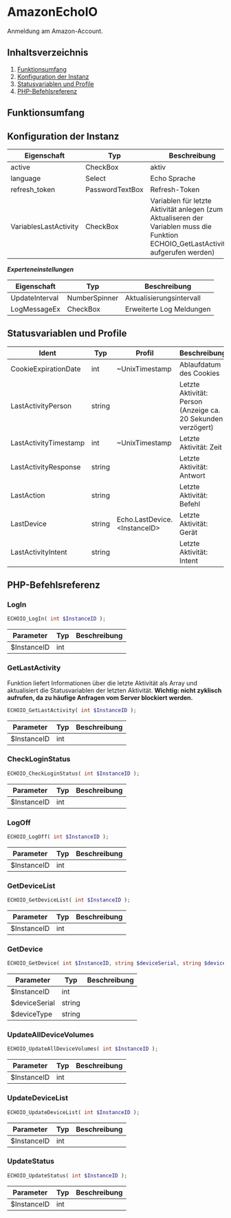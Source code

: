 # AmazonEchoIO
Anmeldung am Amazon-Account.

## Inhaltsverzeichnis
1. [Funktionsumfang](#funktionsumfang)
2. [Konfiguration der Instanz](#konfiguration-der-instanz)
3. [Statusvariablen und Profile](#statusvariablen-und-profile)
4. [PHP-Befehlsreferenz](#php-befehlsreferenz)

## Funktionsumfang

## Konfiguration der Instanz

|Eigenschaft| Typ| Beschreibung |
|-----| -----| ----- |
|active | CheckBox | aktiv|
|language | Select | Echo Sprache|
|refresh_token | PasswordTextBox | Refresh-Token|
|VariablesLastActivity | CheckBox | Variablen für letzte Aktivität anlegen (zum Aktualiseren der Variablen muss die Funktion ECHOIO_GetLastActivity() aufgerufen werden)|

***Experteneinstellungen***

|Eigenschaft| Typ| Beschreibung |
|-----| -----| ----- |
|UpdateInterval | NumberSpinner | Aktualisierungsintervall|
|LogMessageEx | CheckBox | Erweiterte Log Meldungen|

## Statusvariablen und Profile

|Ident| Typ| Profil| Beschreibung |
|-----| -----| -----| ----- |
|CookieExpirationDate |int |~UnixTimestamp |Ablaufdatum des Cookies |
|LastActivityPerson |string | |Letzte Aktivität: Person (Anzeige ca. 20 Sekunden verzögert)|
|LastActivityTimestamp |int |~UnixTimestamp |Letzte Aktivität: Zeit |
|LastActivityResponse |string | |Letzte Aktivität: Antwort |
|LastAction |string | |Letzte Aktivität: Befehl |
|LastDevice |string |Echo.LastDevice.&lt;InstanceID&gt; |Letzte Aktivität: Gerät |
|LastActivityIntent |string | |Letzte Aktivität: Intent |

## PHP-Befehlsreferenz

### LogIn
```php
ECHOIO_LogIn( int $InstanceID );
```
|Parameter| Typ| Beschreibung |
|-----| -----| ----- |
|$InstanceID |int | |

### GetLastActivity
Funktion liefert Informationen über die letzte Aktivität als Array und aktualisiert die Statusvariablen der letzten Aktivität.
**Wichtig: nicht zyklisch aufrufen, da zu häufige Anfragen vom Server blockiert werden.**
```php
ECHOIO_GetLastActivity( int $InstanceID );
```
|Parameter| Typ| Beschreibung |
|-----| -----| ----- |
|$InstanceID |int | |

### CheckLoginStatus
```php
ECHOIO_CheckLoginStatus( int $InstanceID );
```
|Parameter| Typ| Beschreibung |
|-----| -----| ----- |
|$InstanceID |int | |

### LogOff
```php
ECHOIO_LogOff( int $InstanceID );
```
|Parameter| Typ| Beschreibung |
|-----| -----| ----- |
|$InstanceID |int | |

### GetDeviceList
```php
ECHOIO_GetDeviceList( int $InstanceID );
```
|Parameter| Typ| Beschreibung |
|-----| -----| ----- |
|$InstanceID |int | |

### GetDevice
```php
ECHOIO_GetDevice( int $InstanceID, string $deviceSerial, string $deviceType );
```
|Parameter| Typ| Beschreibung |
|-----| -----| ----- |
|$InstanceID |int | |
|$deviceSerial |string | |
|$deviceType |string | |

### UpdateAllDeviceVolumes
```php
ECHOIO_UpdateAllDeviceVolumes( int $InstanceID );
```
|Parameter| Typ| Beschreibung |
|-----| -----| ----- |
|$InstanceID |int | |

### UpdateDeviceList
```php
ECHOIO_UpdateDeviceList( int $InstanceID );
```
|Parameter| Typ| Beschreibung |
|-----| -----| ----- |
|$InstanceID |int | |

### UpdateStatus
```php
ECHOIO_UpdateStatus( int $InstanceID );
```
|Parameter| Typ| Beschreibung |
|-----| -----| ----- |
|$InstanceID |int | |